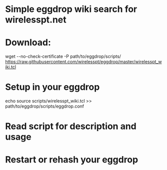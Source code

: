 # Simple eggdrop wiki search for wirelesspt.net

# Download:
wget --no-check-certificate -P path/to/eggdrop/scripts/ https://raw.githubusercontent.com/wirelesspt/eggdrop/master/wirelesspt_wiki.tcl

# Setup in your eggdrop
echo source scripts/wirelesspt_wiki.tcl >> path/to/eggdrop/scripts/eggdrop.conf

# Read script for description and usage 
# Restart or rehash your eggdrop
